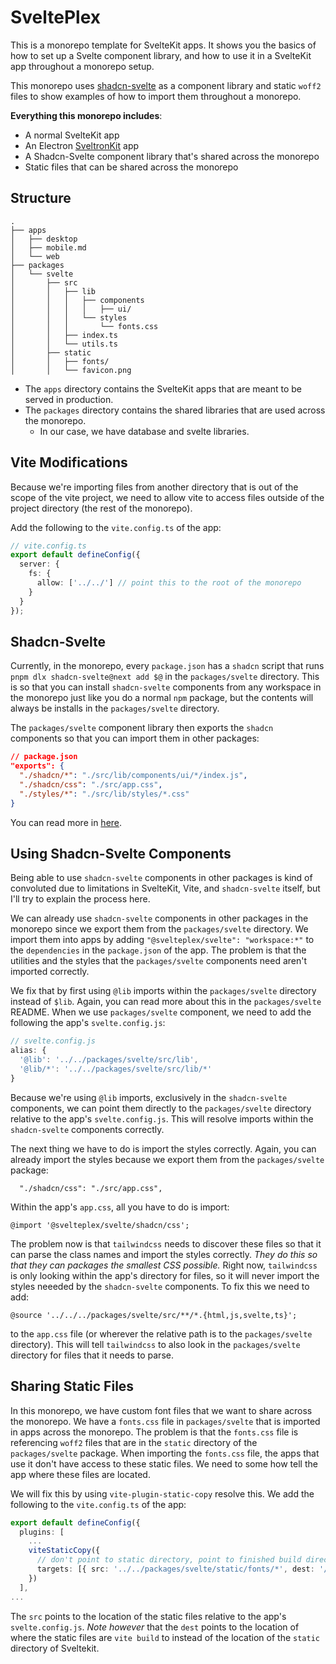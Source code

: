 # SveltePlex

This is a monorepo template for SvelteKit apps. It shows you the basics of how to set up a Svelte
component library, and how to use it in a SvelteKit app throughout a monorepo setup.

This monorepo uses [shadcn-svelte](https://next.shadcn-svelte.com/) as a component library and
static `woff2` files to show examples of how to import them throughout a monorepo.

**Everything this monorepo includes**:

- A normal SvelteKit app
- An Electron [SveltronKit](https://github.com/Pandoks/sveltronkit) app
- A Shadcn-Svelte component library that's shared across the monorepo
- Static files that can be shared across the monorepo

## Structure

```tree
.
├── apps
│   ├── desktop
│   ├── mobile.md
│   └── web
├── packages
│   └── svelte
│       ├── src
│       │   ├── lib
│       │   │   ├── components
│       │   │   │   ├── ui/
│       │   │   └── styles
│       │   │       └── fonts.css
│       │   ├── index.ts
│       │   └── utils.ts
│       ├── static
│       │   ├── fonts/
│       │   └── favicon.png
```

- The `apps` directory contains the SvelteKit apps that are meant to be served in production.
- The `packages` directory contains the shared libraries that are used across the monorepo.
  - In our case, we have database and svelte libraries.

## Vite Modifications

Because we're importing files from another directory that is out of the scope of the vite project,
we need to allow vite to access files outside of the project directory (the rest of the monorepo).

Add the following to the `vite.config.ts` of the app:

```ts
// vite.config.ts
export default defineConfig({
  server: {
    fs: {
      allow: ['../../'] // point this to the root of the monorepo
    }
  }
});
```

## Shadcn-Svelte

Currently, in the monorepo, every `package.json` has a `shadcn` script that runs
`pnpm dlx shadcn-svelte@next add $@` in the `packages/svelte` directory. This is so that you can
install `shadcn-svelte` components from any workspace in the monorepo just like you do a normal
`npm` package, but the contents will always be installs in the `packages/svelte` directory.

The `packages/svelte` component library then exports the `shadcn` components so that you can import
them in other packages:

```json
// package.json
"exports": {
  "./shadcn/*": "./src/lib/components/ui/*/index.js",
  "./shadcn/css": "./src/app.css",
  "./styles/*": "./src/lib/styles/*.css"
}
```

You can read more in [here](./packages/svelte/README.md).

## Using Shadcn-Svelte Components

Being able to use `shadcn-svelte` components in other packages is kind of convoluted due to
limitations in SvelteKit, Vite, and `shadcn-svelte` itself, but I'll try to explain the process
here.

We can already use `shadcn-svelte` components in other packages in the monorepo since we export them
from the `packages/svelte` directory. We import them into apps by adding
`"@svelteplex/svelte": "workspace:*"` to the `dependencies` in the `package.json` of the app. The
problem is that the utilities and the styles that the `packages/svelte` components need aren't
imported correctly.

We fix that by first using `@lib` imports within the `packages/svelte` directory instead of `$lib`.
Again, you can read more about this in the `packages/svelte` README. When we use `packages/svelte`
component, we need to add the following the app's `svelte.config.js`:

```js
// svelte.config.js
alias: {
  '@lib': '../../packages/svelte/src/lib',
  '@lib/*': '../../packages/svelte/src/lib/*'
}
```

Because we're using `@lib` imports, exclusively in the `shadcn-svelte` components, we can point them
directly to the `packages/svelte` directory relative to the app's `svelte.config.js`. This will
resolve imports within the `shadcn-svelte` components correctly.

The next thing we have to do is import the styles correctly. Again, you can already import the
styles because we export them from the `packages/svelte` package:

```
  "./shadcn/css": "./src/app.css",
```

Within the app's `app.css`, all you have to do is import:

```
@import '@svelteplex/svelte/shadcn/css';
```

The problem now is that `tailwindcss` needs to discover these files so that it can parse the class
names and import the styles correctly. _They do this so that they can packages the smallest CSS
possible._ Right now, `tailwindcss` is only looking within the app's directory for files, so it will
never import the styles neeeded by the `shadcn-svelte` components. To fix this we need to add:

```
@source '../../../packages/svelte/src/**/*.{html,js,svelte,ts}';
```

to the `app.css` file (or wherever the relative path is to the `packages/svelte` directory). This
will tell `tailwindcss` to also look in the `packages/svelte` directory for files that it needs to
parse.

## Sharing Static Files

In this monorepo, we have custom font files that we want to share across the monorepo. We have a
`fonts.css` file in `packages/svelte` that is imported in apps across the monorepo. The problem is
that the `fonts.css` file is referencing `woff2` files that are in the `static` directory of the
`packages/svelte` package. When importing the `fonts.css` file, the apps that use it don't have
access to these static files. We need to some how tell the app where these files are located.

We will fix this by using `vite-plugin-static-copy` resolve this. We add the following to the
`vite.config.ts` of the app:

```ts
export default defineConfig({
  plugins: [
    ...
    viteStaticCopy({
      // don't point to static directory, point to finished build directory (static -> / after build)
      targets: [{ src: '../../packages/svelte/static/fonts/*', dest: '/fonts' }]
    })
  ],
...
```

The `src` points to the location of the static files relative to the app's `svelte.config.js`. _Note
however_ that the `dest` points to the location of where the static files are `vite build` to
instead of the location of the `static` directory of Sveltekit.
